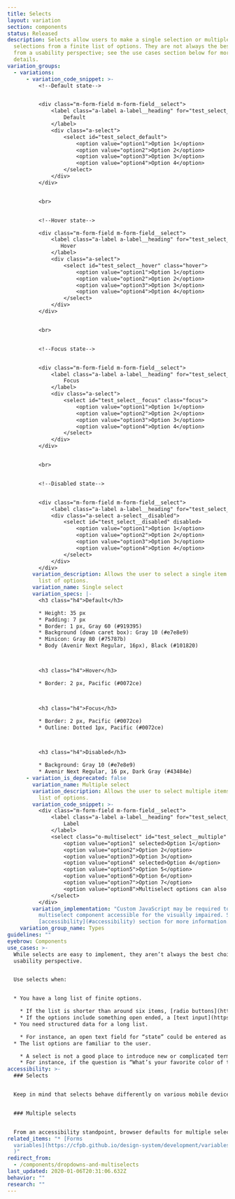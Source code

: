 ```yaml
---
title: Selects
layout: variation
section: components
status: Released
description: Selects allow users to make a single selection or multiple
  selections from a finite list of options. They are not always the best choice
  from a usability perspective; see the use cases section below for more
  details.
variation_groups:
  - variations:
      - variation_code_snippet: >-
          <!--Default state-->


          <div class="m-form-field m-form-field__select">
              <label class="a-label a-label__heading" for="test_select_default">
                  Default
              </label>
              <div class="a-select">
                  <select id="test_select_default">
                      <option value="option1">Option 1</option>
                      <option value="option2">Option 2</option>
                      <option value="option3">Option 3</option>
                      <option value="option4">Option 4</option>
                  </select>
              </div>
          </div>


          <br>


          <!--Hover state-->

          <div class="m-form-field m-form-field__select">
              <label class="a-label a-label__heading" for="test_select__hover">
                 Hover
              </label>
              <div class="a-select">
                  <select id="test_select__hover" class="hover">
                      <option value="option1">Option 1</option>
                      <option value="option2">Option 2</option>
                      <option value="option3">Option 3</option>
                      <option value="option4">Option 4</option>
                  </select>
              </div>
          </div>


          <br>


          <!--Focus state-->


          <div class="m-form-field m-form-field__select">
              <label class="a-label a-label__heading" for="test_select__focus">
                  Focus
              </label>
              <div class="a-select">
                  <select id="test_select__focus" class="focus">
                      <option value="option1">Option 1</option>
                      <option value="option2">Option 2</option>
                      <option value="option3">Option 3</option>
                      <option value="option4">Option 4</option>
                  </select>
              </div>
          </div>


          <br>


          <!--Disabled state-->


          <div class="m-form-field m-form-field__select">
              <label class="a-label a-label__heading" for="test_select__disabled">Disabled</label>
              <div class="a-select a-select__disabled">
                  <select id="test_select__disabled" disabled>
                      <option value="option1">Option 1</option>
                      <option value="option2">Option 2</option>
                      <option value="option3">Option 3</option>
                      <option value="option4">Option 4</option>
                  </select>
              </div>
          </div>
        variation_description: Allows the user to select a single item from a dropdown
          list of options.
        variation_name: Single select
        variation_specs: |-
          <h3 class="h4">Default</h3>

          * Height: 35 px
          * Padding: 7 px
          * Border: 1 px, Gray 60 (#919395)
          * Background (down caret box): Gray 10 (#e7e8e9)
          * Minicon: Gray 80 (#75787b)
          * Body (Avenir Next Regular, 16px), Black (#101820)



          <h3 class="h4">Hover</h3>

          * Border: 2 px, Pacific (#0072ce)



          <h3 class="h4">Focus</h3>

          * Border: 2 px, Pacific (#0072ce)
          * Outline: Dotted 1px, Pacific (#0072ce)



          <h3 class="h4">Disabled</h3>

          * Background: Gray 10 (#e7e8e9)
          * Avenir Next Regular, 16 px, Dark Gray (#43484e)
      - variation_is_deprecated: false
        variation_name: Multiple select
        variation_description: Allows the user to select multiple items from a dropdown
          list of options.
        variation_code_snippet: >-
          <div class="m-form-field m-form-field__select">
              <label class="a-label a-label__heading" for="test_select__multiple">
                  Label
              </label>
              <select class="o-multiselect" id="test_select__multiple" multiple>
                  <option value="option1" selected>Option 1</option>
                  <option value="option2">Option 2</option>
                  <option value="option3">Option 3</option>
                  <option value="option4" selected>Option 4</option>
                  <option value="option5">Option 5</option>
                  <option value="option6">Option 6</option>
                  <option value="option7">Option 7</option>
                  <option value="option8">Multiselect options can also contain long words that will be wrapped like supercalifragilisticexpialidocious</option>
              </select>
          </div>
        variation_implementation: "Custom JavaScript may be required to make the default
          multiselect component accessible for the visually impaired. See the
          [accessibility](#accessibility) section for more information. "
    variation_group_name: Types
guidelines: ""
eyebrow: Components
use_cases: >-
  While selects are easy to implement, they aren’t always the best choice from a
  usability perspective.


  Use selects when:


  * You have a long list of finite options. 

    * If the list is shorter than around six items, [radio buttons](https://cfpb.github.io/design-system/components/radio-buttons) or [checkboxes](https://cfpb.github.io/design-system/components/checkboxes) might work better. 
    * If the options include something open ended, a [text input](https://cfpb.github.io/design-system/components/text-inputs) field is better.
  * You need structured data for a long list. 

    * For instance, an open text field for “state” could be entered as Missouri or MO. So if this needs to be standardized, a select facilitates this standardization.
  * The list options are familiar to the user. 

    * A select is not a good place to introduce new or complicated terms or concepts. 
    * For instance, if the question is “What’s your favorite color of the rainbow,” a select could be a good choice. The options are familiar and there are more than six.
accessibility: >-
  ### Selects


  Keep in mind that selects behave differently on various mobile devices, taking up different amounts of real estate and requiring different interactions. Mobile also doesn’t allow for the use of typeahead to navigate quickly to an item in a list, so navigating long lists can be especially cumbersome.


  ### Multiple selects


  From an accessibility standpoint, browser defaults for multiple select components require the use of a mouse (e.g. holding down the control key and clicking several items). The default components are a poor choice for the visually impaired. If a multiselect component is desired, use custom JavaScript to make it accessible.
related_items: "* [Forms
  variables](https://cfpb.github.io/design-system/development/variables#forms-1\
  )"
redirect_from:
  - /components/dropdowns-and-multiselects
last_updated: 2020-01-06T20:31:06.632Z
behavior: ""
research: ""
---
```

